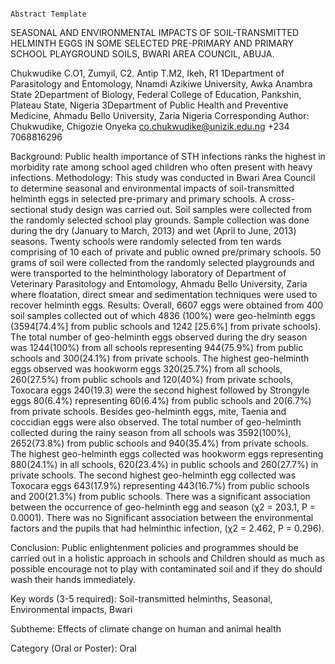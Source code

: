 
                                                                                                                                                      Abstract Template

SEASONAL AND ENVIRONMENTAL IMPACTS OF SOIL-TRANSMITTED HELMINTH EGGS IN SOME SELECTED PRE-PRIMARY AND PRIMARY SCHOOL PLAYGROUND SOILS, BWARI AREA COUNCIL, ABUJA.

Chukwudike C.O1, Zumyil, C2. Antip T.M2, Ikeh, R1
1Department of Parasitology and Entomology, Nnamdi Azikiwe University, Awka Anambra State
2Department of Biology, Federal College of Education, Pankshin, Plateau State, Nigeria
3Department of Public Health and Preventive Medicine, Ahmadu Bello University, Zaria Nigeria
Corresponding Author: Chukwudike, Chigozie Onyeka co.chukwudike@unizik.edu.ng +234 7068816296

Background: Public health importance of STH infections ranks the highest in morbidity rate among school aged children who often present with heavy infections. 
Methodology: This study was conducted in Bwari Area Council to determine seasonal and environmental impacts of soil-transmitted helminth eggs in selected pre-primary and primary schools.  A cross-sectional study design was carried out. Soil samples were collected from the randomly selected school play grounds. Sample collection was done during the dry (January to March, 2013) and wet (April to June, 2013) seasons. Twenty schools were randomly selected from ten wards comprising of 10 each of private and public owned pre/primary schools. 50 grams of soil were collected from the randomly selected playgrounds and were transported to the helminthology laboratory of Department of Veterinary Parasitology and Entomology, Ahmadu Bello University, Zaria where floatation, direct smear and sedimentation techniques were used to recover helminth eggs.
Results: Overall, 6607 eggs were obtained from 400 soil samples collected out of which 4836 (100%) were geo-helminth eggs (3594[74.4%] from public schools and 1242 [25.6%] from private schools). The total number of geo-helminth eggs observed during the dry season was 1244(100%) from all schools representing 944(75.9%) from public schools and 300(24.1%) from private schools. The highest geo-helminth eggs observed was hookworm eggs 320(25.7%) from all schools, 260(27.5%) from public schools and 120(40%) from private schools, Toxocara eggs 240(19.3) were the second highest followed by Strongyle eggs 80(6.4%) representing 60(6.4%) from public schools and 20(6.7%) from private schools. Besides geo-helminth eggs, mite, Taenia and coccidian eggs were also observed. The total number of geo-helminth collected during the rainy season from all schools was 3592(100%), 2652(73.8%) from public schools and 940(35.4%) from private schools. The highest geo-helminth eggs collected was hookworm eggs representing 880(24.1%) in all schools, 620(23.4%) in public schools and 260(27.7%) in private schools. The second highest geo-helminth egg collected was Toxocara eggs 643(17.9%) representing 443(16.7%) from public schools and 200(21.3%) from public schools. There was a significant association between the occurrence of geo-helminth egg and season (χ2 = 203.1, P = 0.0001). There was no Significant association between the environmental factors and the pupils that had helminthic infection, (χ2 = 2.462, P = 0.296).

Conclusion: Public enlightenment policies and programmes should be carried out in a holistic approach in schools and Children should as much as possible encourage not to play with contaminated soil and if they do should wash their hands immediately.

Key words (3-5 required):  Soil-transmitted helminths, Seasonal, Environmental impacts, Bwari

Subtheme: Effects of climate change on human and animal health

Category (Oral or Poster): Oral 





